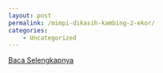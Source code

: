 ```yaml
---
layout: post
permalink: /mimpi-dikasih-kambing-2-ekor/
categories:
    - Uncategorized
---
```


[Baca Selengkapnya](/10)